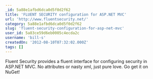 ```yaml
---
_id: 5a88e1afbd6dca0d5f0d2f62
title: 'FLUENT SECURITY configuration for ASP.NET MVC'
url: 'http://www.fluentsecurity.net/'
category: 5a88e1afbd6dca0d5f0d2f62
slug: 'fluent-security-configuration-for-asp-net-mvc'
user_id: 5a83ce59d6eb0005c4ecda2c
username: 'bill-s'
createdOn: '2012-08-10T07:32:02.000Z'
tags: []
---
```


Fluent Security provides a fluent interface for configuring security in ASP.NET MVC. No attributes or nasty xml, just pure love. Go get it on NuGet!
